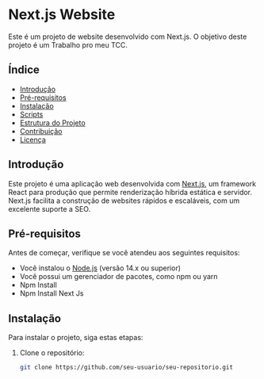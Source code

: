 # Next.js Website

Este é um projeto de website desenvolvido com Next.js. O objetivo deste projeto é um Trabalho pro meu TCC.
## Índice

- [Introdução](#introdução)
- [Pré-requisitos](#pré-requisitos)
- [Instalação](#instalação)
- [Scripts](#scripts)
- [Estrutura do Projeto](#estrutura-do-projeto)
- [Contribuição](#contribuição)
- [Licença](#licença)

## Introdução

Este projeto é uma aplicação web desenvolvida com [Next.js](https://nextjs.org/), um framework React para produção que permite renderização híbrida estática e servidor. Next.js facilita a construção de websites rápidos e escaláveis, com um excelente suporte a SEO.

## Pré-requisitos

Antes de começar, verifique se você atendeu aos seguintes requisitos:

- Você instalou o [Node.js](https://nodejs.org/) (versão 14.x ou superior)
- Você possui um gerenciador de pacotes, como npm ou yarn
- Npm Install
- Npm Install Next Js

## Instalação

Para instalar o projeto, siga estas etapas:

1. Clone o repositório:
   ```sh
   git clone https://github.com/seu-usuario/seu-repositorio.git
